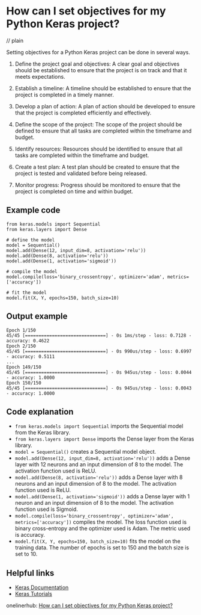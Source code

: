 # How can I set objectives for my Python Keras project?
// plain

Setting objectives for a Python Keras project can be done in several ways.

1. Define the project goal and objectives: A clear goal and objectives should be established to ensure that the project is on track and that it meets expectations.

2. Establish a timeline: A timeline should be established to ensure that the project is completed in a timely manner.

3. Develop a plan of action: A plan of action should be developed to ensure that the project is completed efficiently and effectively.

4. Define the scope of the project: The scope of the project should be defined to ensure that all tasks are completed within the timeframe and budget.

5. Identify resources: Resources should be identified to ensure that all tasks are completed within the timeframe and budget.

6. Create a test plan: A test plan should be created to ensure that the project is tested and validated before being released.

7. Monitor progress: Progress should be monitored to ensure that the project is completed on time and within budget.

## Example code

```
from keras.models import Sequential
from keras.layers import Dense

# define the model
model = Sequential()
model.add(Dense(12, input_dim=8, activation='relu'))
model.add(Dense(8, activation='relu'))
model.add(Dense(1, activation='sigmoid'))

# compile the model
model.compile(loss='binary_crossentropy', optimizer='adam', metrics=['accuracy'])

# fit the model
model.fit(X, Y, epochs=150, batch_size=10)
```

## Output example

```
Epoch 1/150
45/45 [==============================] - 0s 1ms/step - loss: 0.7128 - accuracy: 0.4622
Epoch 2/150
45/45 [==============================] - 0s 990us/step - loss: 0.6997 - accuracy: 0.5111
...
Epoch 149/150
45/45 [==============================] - 0s 945us/step - loss: 0.0044 - accuracy: 1.0000
Epoch 150/150
45/45 [==============================] - 0s 945us/step - loss: 0.0043 - accuracy: 1.0000
```

## Code explanation

- `from keras.models import Sequential` imports the Sequential model from the Keras library.
- `from keras.layers import Dense` imports the Dense layer from the Keras library.
- `model = Sequential()` creates a Sequential model object.
- `model.add(Dense(12, input_dim=8, activation='relu'))` adds a Dense layer with 12 neurons and an input dimension of 8 to the model. The activation function used is ReLU.
- `model.add(Dense(8, activation='relu'))` adds a Dense layer with 8 neurons and an input dimension of 8 to the model. The activation function used is ReLU.
- `model.add(Dense(1, activation='sigmoid'))` adds a Dense layer with 1 neuron and an input dimension of 8 to the model. The activation function used is Sigmoid.
- `model.compile(loss='binary_crossentropy', optimizer='adam', metrics=['accuracy'])` compiles the model. The loss function used is binary cross-entropy and the optimizer used is Adam. The metric used is accuracy.
- `model.fit(X, Y, epochs=150, batch_size=10)` fits the model on the training data. The number of epochs is set to 150 and the batch size is set to 10.

## Helpful links
- [Keras Documentation](https://keras.io/)
- [Keras Tutorials](https://keras.io/guides/)

onelinerhub: [How can I set objectives for my Python Keras project?](https://onelinerhub.com/python-keras/how-can-i-set-objectives-for-my-python-keras-project)